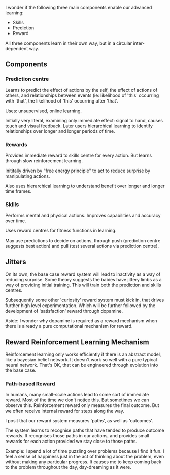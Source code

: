I wonder if the following three main components enable our advanced learning:
* Skills
* Prediction
* Reward

All three components learn in their own way, but in a circular inter-dependent way. 

## Components
### Prediction centre
Learns to predict the effect of actions by the self, the effect of actions of others, and relationships between events (ie: likelihood of 'this' occurring with 'that', the likelihood of 'this' occurring after 'that'. 

Uses: unsupervised, online learning.

Initially very literal, examining only immediate effect: signal to hand, causes touch and visual feedback. Later users hierarchical learning to identify relationships over longer and longer periods of time. 

### Rewards
Provides immediate reward to skills centre for every action. But learns through slow reinforcement learning.

Inititally driven by "free energy principle" to act to reduce surprise by manipulating actions. 

Also uses hierarchical learning to understand benefit over longer and longer time frames. 

### Skills
Performs mental and physical actions. Improves capabilities and accuracy over time. 

Uses reward centres for fitness functions in learning.

May use predictions to decide on actions, through push (prediction centre suggests best action) and pull (test several actions via prediction centre).

## Jitters
On its own, the base case reward system will lead to inactivity as a way of reducing surprise. Some theory suggests the babies have jittery limbs as a way of providing initial training. This will train both the prediction and skills centres. 

Subsequently some other 'curiosity' reward system must kick in, that drives further high level experimentation. Which will be further followed by the development of 'satisfaction' reward through dopamine. 

Aside: I wonder why dopamine is required as a reward mechanism when there is already a pure computational mechanism for reward.

## Reward Reinforcement Learning Mechanism 
Reinforcement learning only works efficiently if there is an abstract model, like a bayesian belief network. It doesn't work so well with a pure typical neural network. That's OK, that can be engineered through evolution into the base case. 

### Path-based Reward 
In humans, many small-scale actions lead to some sort of immediate reward. Most of the time we don't notice this. But sometimes we can observe this. Reinforcement reward only measures the final outcome. But we often receive internal reward for steps along the way. 

I posit that our reward system measures 'paths', as well as 'outcomes'. 

The system learns to recognise paths that have tended to produce outcome rewards. It recognises those paths in our actions, and provides small rewards for each action provided we stay close to those paths. 

Example: I spend a lot of time puzzling over problems because I find it fun. I feel a sense of happiness just in the act of thinking about the problem, even without making any particular progress. It causes me to keep coming back to the problem throughout the day, day-dreaming as it were.
